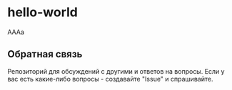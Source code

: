 # hello-world
AAAa
## Обратная связь
Репозиторий для обсуждений с другими и ответов на вопросы.
Если у вас есть какие-либо вопросы - создавайте "Issue" и спрашивайте.
